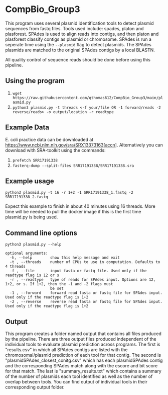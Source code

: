 # CompBio_Group3

This program uses several plasmid identification tools to detect plasmid sequences from fastq files. Tools used include: spades, platon and plasforest. SPAdes is used to align reads into contigs, and then platon and plasforest classify contigs as plasmid or chromosome. SPAdes is run a seperate time using the `--plasmid` flag to detect plasmids. The SPAdes plasmids are matched to the original SPAdes contigs by a local BLASTN.
  
All quality control of sequence reads should be done before using this pipeline.
  
## Using the program
  
1. `wget https://raw.githubusercontent.com/qthomas612/CompBio_Group3/main/plasmid.py`
2. `python3 plasmid.py -t threads <-f your/file OR -1 forward/reads -2 reverse/reads> -o output/location -r readtype`

## Example Data

E. coli practice data can be downloaded at https://www.ncbi.nlm.nih.gov/sra/SRX13373163[accn]. 
Alternatively you can download with SRA-toolkit using the commands:
1. `prefetch SRR17191338`
2. `fasterq-dump --split-files SRR17191338/SRR17191338.sra`

## Example usage
`python3 plasmid.py -t 16 -r 1+2 -1 SRR17191338_1.fastq -2 SRR17191338_2.fastq`
  
Expect this example to finish in about 40 minutes using 16 threads. More time will be needed to pull the docker image if this is the first time plasmid.py is being used.

## Command line options
``` 
python3 plasmid.py --help

optional arguments:
  -h, --help        show this help message and exit
  -t , --threads    number of CPUs to use in computation. Defaults to 4 threads
  -f , --file       input fasta or fastq file. Used only if the readtype flag is 12 or s
  -r , --readtype   type of reads for SPAdes input. Options are 12, 1+2, or s. If 1+2, then the -1 and -2 flags must
                    be set
  -1 , --forward    forward read fasta or fastq file for SPAdes input. Used only if the readtype flag is 1+2
  -2 , --reverse    reverse read fasta or fastq file for SPAdes input. Used only if the readtype flag is 1+2
```

## Output

This program creates a folder named output that contains all files produced by the pipeline. There are three output files produced independent of the individual tools to evaluate plasmid prediction across programs. The first is "results.csv" in which all SPAdes contigs are listed with the chromosomal/plasmid prediction of each tool for that contig. The second is "plasmidSPAdes_closest_conitg.csv" which has each plasmidSPAdes contig and the corresponding SPAdes match along with the escore and bit score for that match. The last is "summary_results.txt" which contains a summary of the number of plasmids each tool identified as well as the number of overlap between tools. You can find output of individual tools in their corresponding output folder. 
